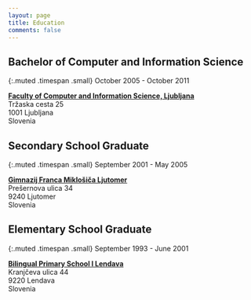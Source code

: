 ```yaml
---
layout: page
title: Education
comments: false
---
```


## Bachelor of Computer and Information Science

{:.muted .timespan .small}
October 2005 - October 2011

**[Faculty of Computer and Information Science, Ljubljana][fri]** <br />
Tržaska cesta 25 <br />
1001 Ljubljana <br />
Slovenia

## Secondary School Graduate

{:.muted .timespan .small}
September 2001 - May 2005

**[Gimnazij Franca Miklošiča Ljutomer][gfml]** <br />
Prešernova ulica 34 <br />
9240 Ljutomer <br />
Slovenia

## Elementary School Graduate

{:.muted .timespan .small}
September 1993 - June 2001

**[Bilingual Primary School I Lendava][dos1]** <br />
Kranjčeva ulica 44 <br />
9220 Lendava <br />
Slovenia

[fri]: https://www.fri.uni-lj.si/en/
[gfml]: https://www.gfml.si/
[dos1]: http://www.dos1-lendava.si/
